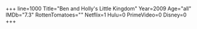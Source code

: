+++
line=1000
Title="Ben and Holly's Little Kingdom"
Year=2009
Age="all"
IMDb="7.3"
RottenTomatoes=""
Netflix=1
Hulu=0
PrimeVideo=0
Disney=0
+++

